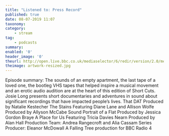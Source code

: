 ```yaml
---
title: "Listened to: Press Record"
published: true
date: 08-07-2019 11:07
taxonomy:
category:
	- stream
tag:
	- podcasts
summary:
enabled: '0'
header_image: '0'
theurl: http://open.live.bbc.co.uk/mediaselector/6/redir/version/2.0/mediaset/audio-nondrm-download/proto/http/vpid/p07f3nsl.mp3
theimage: artwork-resized.jpg
--- 
```

Episode summary: The sounds of an empty apartment, the last tape of a loved one, the bootleg VHS tapes that helped inspire a musical movement and an erotic audio audition are at the heart of this edition of Short Cuts. Josie Long presents short documentaries and adventures in sound about significant recordings that have impacted people’s lives. That DAT Produced by Natalie Kestecher The Stains Featuring Diane Lane and Allison Wolfe Produced by Allyson McCabe Sound Portrait of a Flat Produced by Jessica Gordon Braye A Place for Us Featuring Tricia Davies Nearn Produced by Alan Hall Production Team: Andrea Rangecroft and Alia Cassam Series Producer: Eleanor McDowall A Falling Tree production for BBC Radio 4
